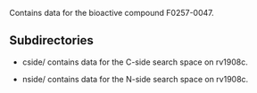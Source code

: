 Contains data for the bioactive compound F0257-0047.

## Subdirectories

- cside/ contains data for the C-side search space on rv1908c.

- nside/ contains data for the N-side search space on rv1908c.

